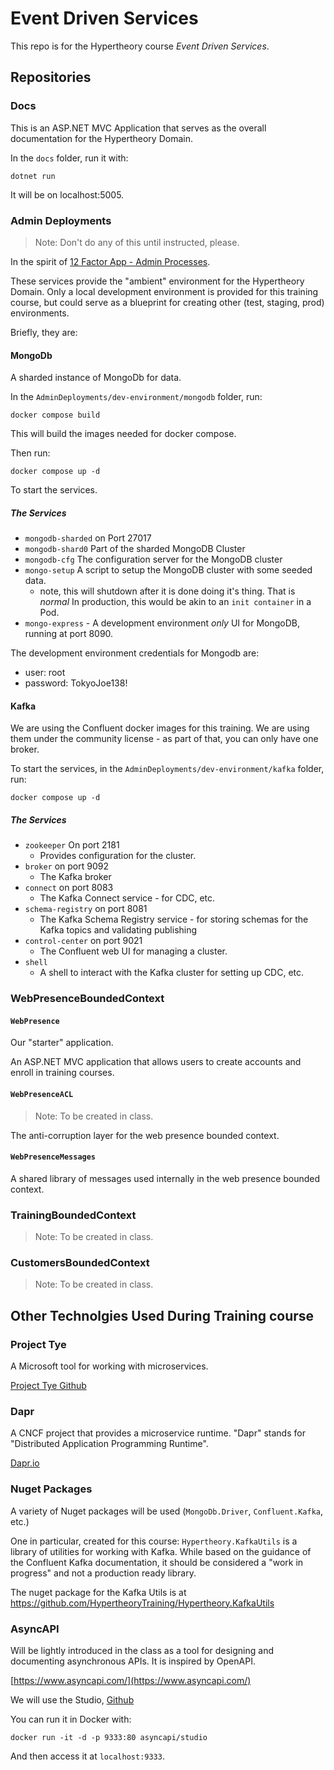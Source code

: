 # Event Driven Services

This repo is for the Hypertheory course _Event Driven Services_.

## Repositories

### Docs

This is an ASP.NET MVC Application that serves as the overall documentation for the Hypertheory Domain.

In the `docs` folder, run it with:

```shell
dotnet run
```

It will be on localhost:5005.

### Admin Deployments

> Note: Don't do any of this until instructed, please.

In the spirit of [12 Factor App - Admin Processes](https://12factor.net/admin-processes).

These services provide the "ambient" environment for the Hypertheory Domain. Only a local development environment is provided for this training course, but could serve as a blueprint for creating other (test, staging, prod) environments.

Briefly, they are:

#### MongoDb

A sharded instance of MongoDb for data.

In the `AdminDeployments/dev-environment/mongodb` folder, run:

```shell
docker compose build
```

This will build the images needed for docker compose.

Then run:

```shell
docker compose up -d
```

To start the services.

##### The Services

- `mongodb-sharded` on Port 27017
- `mongodb-shard0` Part of the sharded MongoDB Cluster
- `mongodb-cfg` The configuration server for the MongoDB cluster
- `mongo-setup` A script to setup the MongoDB cluster with some seeded data.
  - note, this will shutdown after it is done doing it's thing. That is _normal_ In production, this would be akin to an `init container` in a Pod.
- `mongo-express` - A development environment _only_ UI for MongoDB, running at port 8090.

The development environment credentials for Mongodb are:

- user: root
- password: TokyoJoe138!

#### Kafka

We are using the Confluent docker images for this training. We are using them under the community license - as part of that, you can only have one broker.

To start the services, in the `AdminDeployments/dev-environment/kafka` folder, run:

```shell
docker compose up -d
```

##### The Services

- `zookeeper` On port 2181
  - Provides configuration for the cluster.
- `broker` on port 9092
  - The Kafka broker
- `connect` on port 8083
  - The Kafka Connect service - for CDC, etc.
- `schema-registry` on port 8081
  - The Kafka Schema Registry service - for storing schemas for the Kafka topics and validating publishing
- `control-center` on port 9021
  - The Confluent web UI for managing a cluster.
- `shell`
  - A shell to interact with the Kafka cluster for setting up CDC, etc.

### WebPresenceBoundedContext

#### `WebPresence`

Our "starter" application.

An ASP.NET MVC application that allows users to create accounts and enroll in training courses.

#### `WebPresenceACL`

> Note: To be created in class.

The anti-corruption layer for the web presence bounded context.

#### `WebPresenceMessages`

A shared library of messages used internally in the web presence bounded context.

### TrainingBoundedContext

> Note: To be created in class.

### CustomersBoundedContext

> Note: To be created in class.

## Other Technolgies Used During Training course

### Project Tye

A Microsoft tool for working with microservices.

[Project Tye Github](https://github.com/dotnet/tye)

### Dapr

A CNCF project that provides a microservice runtime. "Dapr" stands for "Distributed Application Programming Runtime".

[Dapr.io](https://dapr.io)

### Nuget Packages

A variety of Nuget packages will be used (`MongoDb.Driver`, `Confluent.Kafka`, etc.)

One in particular, created for this course: `Hypertheory.KafkaUtils` is a library of utilities for working with Kafka. While based on the guidance of the Confluent Kafka documentation, it should be considered a "work in progress" and not a production ready library.

The nuget package for the Kafka Utils is at https://github.com/HypertheoryTraining/Hypertheory.KafkaUtils

### AsyncAPI

Will be lightly introduced in the class as a tool for designing and documenting asynchronous APIs. It is inspired by OpenAPI.

[https://www.asyncapi.com/](https://www.asyncapi.com/)

We will use the Studio, [Github](https://github.com/asyncapi/studio)

You can run it in Docker with:

```shell
docker run -it -d -p 9333:80 asyncapi/studio
```

And then access it at `localhost:9333`.
